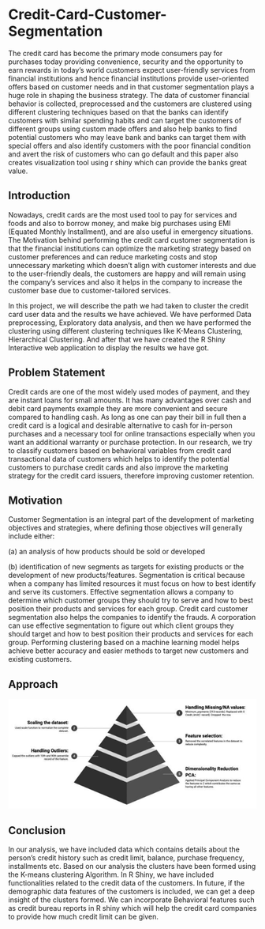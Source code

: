 # Credit-Card-Customer-Segmentation
The credit card has become the primary mode consumers pay for purchases today providing convenience, security and the opportunity to earn rewards in today’s world customers expect user-friendly services from financial institutions and hence financial institutions provide user-oriented offers based on customer needs and in that customer segmentation plays a huge role in shaping the business strategy. The data of customer financial behavior is collected, preprocessed and the customers are clustered using different clustering techniques based on that the banks can identify customers with similar spending habits and can target the customers of different groups using custom made offers and also help banks to find potential customers who may leave bank and banks can target them with special offers and also identify customers with the poor financial condition and avert the risk of customers who can go default and this paper also creates visualization tool using r shiny which can provide the banks great value. 




## Introduction

Nowadays, credit cards are the most used tool to pay for services and foods and also to borrow money, and make big purchases using EMI (Equated Monthly Installment), and are also useful in emergency situations. The Motivation behind performing the credit card customer segmentation is that the financial institutions can optimize the marketing strategy based on customer preferences and can reduce marketing costs and stop unnecessary marketing which doesn’t align with customer interests and due to the user-friendly deals, the customers are happy and will remain using the company’s services and also it helps in the company to increase the customer base due to customer-tailored services. 

In this project, we will describe the path we had taken to cluster the credit card user data and the results we have achieved. We have performed Data preprocessing, Exploratory data analysis, and then we have performed the clustering using different clustering techniques like K-Means Clustering, Hierarchical Clustering. And after that we have created the R Shiny Interactive web application to display the results we have got.

## Problem Statement

Credit cards are one of the most widely used modes of payment, and they are instant loans for small amounts. It has many advantages over cash and debit card payments example they are more convenient and secure compared to handling cash. As long as one can pay their bill in full then a credit card is a logical and desirable alternative to cash for in-person purchases and a necessary tool for online transactions especially when you want an additional warranty or purchase protection. In our research, we try to classify customers based on behavioral variables from credit card transactional data of customers which helps to identify the potential customers to purchase credit cards and also improve the marketing strategy for the credit card issuers, therefore improving customer retention.

## Motivation

Customer Segmentation is an integral part of the development of marketing objectives and strategies, where defining those objectives will generally include either: 

(a) an analysis of how products should be sold or developed 

(b) identification of new segments as targets for existing products or the development of new products/features. Segmentation is critical because when a company has limited resources it must focus on how to best identify and serve its customers. Effective segmentation allows a company to determine which customer groups they should try to serve and how to best position their products and services for each group. Credit card customer segmentation also helps the companies to identify the frauds. A corporation can use effective segmentation to figure out which client groups they should target and how to best position their products and services for each group. Performing clustering based on a machine learning model helps achieve better accuracy and easier methods to target new customers and existing customers.

## Approach

![](images/image1.png)

## Conclusion

In our analysis, we have included data which contains details about the person’s credit history such as credit limit, balance, purchase frequency, installments etc. Based on our analysis the clusters have been formed using the K-means clustering Algorithm. In R Shiny, we have included functionalities related to the credit data of the customers. In future, if the demographic data features of the customers is included, we can get a deep insight of the clusters formed. We can incorporate Behavioral features such as credit bureau reports in R shiny which will help the credit card companies to provide how much credit limit can be given.
